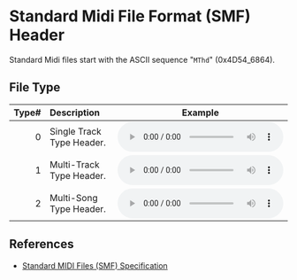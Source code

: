 # Standard Midi File Format (SMF) Header

Standard Midi files start with the ASCII sequence "`MThd`" (0x4D54_6864).

## File Type

| Type# | Description | Example |
|---:|:---|:---:|
| 0 | Single Track Type Header. | <audio src=".\tracks\header-type-00-single.mid" controls preload="auto"></audio> |
| 1 | Multi-Track Type Header. | <audio src=".\tracks\header-type-01-multi-track.mid" controls preload="auto"></audio> |
| 2 | Multi-Song Type Header. | <audio src=".\tracks\header-type-02-multi-song.mid" controls preload="auto"></audio> |

## References

- [Standard MIDI Files (SMF) Specification](https://www.midi.org/specifications/item/standard-midi-files-smf)
